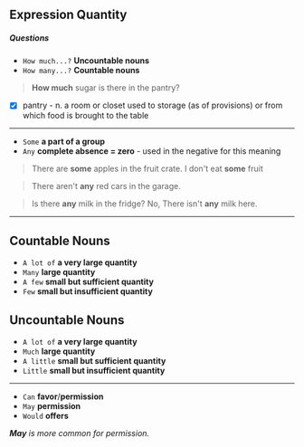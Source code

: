 Expression Quantity
-------------------

##### Questions
- `How much...?` **Uncountable nouns**
- `How many...?` **Countable nouns**

> **How much** sugar is there in the pantry?

- [x] pantry - n. a room or closet used to storage (as of provisions) or from which food is brought to the table

---

- `Some` **a part of a group**
- `Any` **complete absence = zero** - used in the negative for this meaning

> There are **some** apples in the fruit crate.
> I don't eat **some** fruit

> There aren't **any** red cars in the garage.

> Is there **any** milk in the fridge?
> No, There isn't **any** milk here.

---

Countable Nouns
---------------

- `A lot of` **a very large quantity**
- `Many` **large quantity**
- `A few` **small but sufficient quantity**
- `Few` **small but insufficient quantity**

Uncountable Nouns
-----------------

- `A lot of` **a very large quantity**
- `Much` **large quantity**
- `A little` **small but sufficient quantity**
- `Little` **small but insufficient quantity**


----

- `Can` **favor**/**permission**
- `May` **permission**
- `Would` **offers**

_**May** is more common for permission._